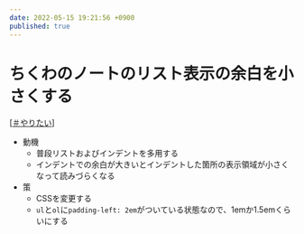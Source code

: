 ```yaml
---
date: 2022-05-15 19:21:56 +0900
published: true
---
```


# ちくわのノートのリスト表示の余白を小さくする

[[＃やりたい]]

- 動機
  - 普段リストおよびインデントを多用する
  - インデントでの余白が大きいとインデントした箇所の表示領域が小さくなって読みづらくなる
- 策
  - CSSを変更する
  - `ul`と`ol`に`padding-left: 2em`がついている状態なので、1emか1.5emくらいにする

[//begin]: # "Autogenerated link references for markdown compatibility"
[＃やりたい]: ＃やりたい "＃やりたい"
[//end]: # "Autogenerated link references"